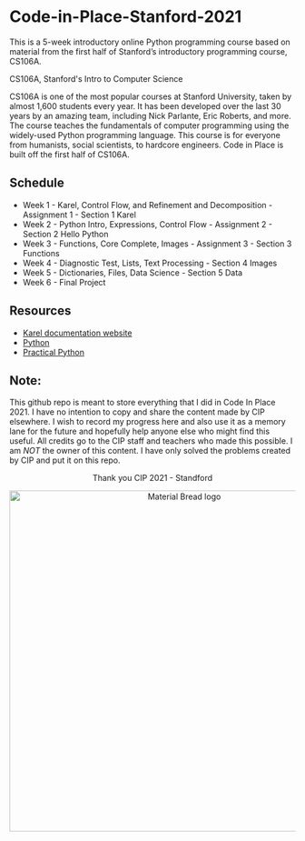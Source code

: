 # Code-in-Place-Stanford-2021
This is a 5-week introductory online Python programming course based on material from the first half of Stanford’s introductory programming course, CS106A.

CS106A, Stanford's Intro to Computer Science

CS106A is one of the most popular courses at Stanford University, taken by almost 1,600 students every year. It has been developed over the last 30 years by an amazing team, including Nick Parlante, Eric Roberts, and more. The course teaches the fundamentals of computer programming using the widely-used Python programming language. This course is for everyone from humanists, social scientists, to hardcore engineers. Code in Place is built off the first half of CS106A.

## Schedule

- Week 1 - Karel, Control Flow, and Refinement and Decomposition - Assignment 1 - Section 1 Karel
- Week 2 - Python Intro, Expressions, Control Flow - Assignment 2 - Section 2 Hello Python
- Week 3 - Functions, Core Complete, Images - Assignment 3 - Section 3 Functions
- Week 4 - Diagnostic Test, Lists, Text Processing - Section 4 Images
- Week 5 - Dictionaries, Files, Data Science - Section 5 Data
- Week 6 - Final Project

## Resources

- [Karel documentation website](https://compedu.stanford.edu/karel-reader/docs/python/en/intro.html)
- [Python](https://codeinplace2021.github.io/pythonreader/en/intro/)
- [Practical Python](https://practical.learnpython.dev/)



## Note:

This github repo is meant to store everything that I did in Code In Place 2021. I have no intention to copy and share the content made by CIP elsewhere. I wish to record my progress  here and also use it as a memory lane for the future and hopefully help anyone else who might find this useful. All credits go to the CIP staff and teachers who made this possible. I am *NOT* the owner of this content. I have only solved the problems created by CIP and put it on this repo.

<p align="center">
  Thank you CIP 2021 - Standford
</p> 


<p align="center">
  <img width="600" src="https://codeinplace.stanford.edu/static/media/logo.89244802.png" alt="Material Bread logo">
</p>
